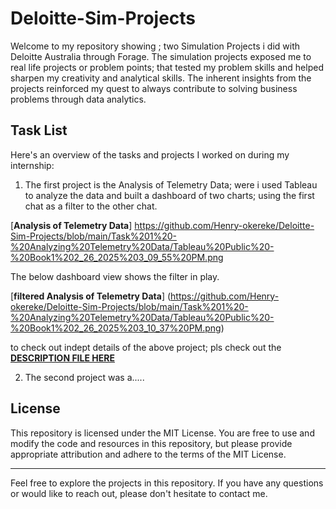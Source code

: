 # Deloitte-Sim-Projects
Welcome to my repository showing ; two Simulation Projects i did with Deloitte Australia through Forage. The simulation projects exposed me to real life projects or problem points; that tested my problem skills and helped sharpen my creativity and analytical skills. The inherent insights from the projects reinforced my quest to always contribute to solving business problems through data analytics. 

## Task List

Here's an overview of the tasks and projects I worked on during my internship:

1. The first project is the Analysis of Telemetry Data; were i used Tableau to analyze the data and built a dashboard of two charts; using the first chat as a filter to the other chat.  

[**Analysis of Telemetry Data**]
https://github.com/Henry-okereke/Deloitte-Sim-Projects/blob/main/Task%201%20-%20Analyzing%20Telemetry%20Data/Tableau%20Public%20-%20Book1%202_26_2025%203_09_55%20PM.png

The below dashboard view shows the filter in play.

[**filtered Analysis of Telemetry Data**]
(https://github.com/Henry-okereke/Deloitte-Sim-Projects/blob/main/Task%201%20-%20Analyzing%20Telemetry%20Data/Tableau%20Public%20-%20Book1%202_26_2025%203_10_37%20PM.png)

to check out indept details of the above project; pls check out the [**DESCRIPTION FILE HERE**](https://github.com/Henry-okereke/Deloitte-Sim-Projects/blob/main/Task%201%20-%20Analyzing%20Telemetry%20Data/Task-Description)

2. The second project was a.....








## License

This repository is licensed under the MIT License. You are free to use and modify the code and resources in this repository, but please provide appropriate attribution and adhere to the terms of the MIT License.

---

Feel free to explore the projects in this repository. If you have any questions or would like to reach out, please don't hesitate to contact me. 
